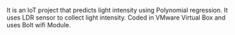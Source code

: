 It is an IoT project that predicts light intensity using Polynomial regression. It uses LDR sensor to collect light intensity. Coded in VMware Virtual Box and uses Bolt wifi Module.
